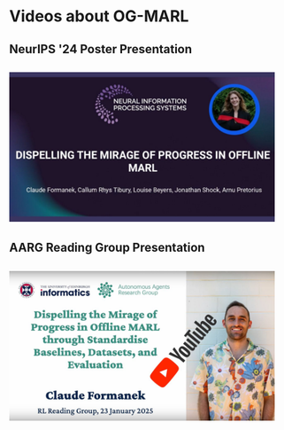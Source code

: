 <!DOCTYPE html>
<html lang="en">
<meta charset="UTF-8">
<meta name="viewport" content="width=device-width, initial-scale=1.0">
<title>Website Page</title>
</head>
<body>
<h1>Videos about OG-MARL</h1>

<h2> NeurIPS '24 Poster Presentation <h2>

<a href="https://neurips.cc/virtual/2024/poster/97812">
  <img src="assets/louise_video_thumbnail.jpg" alt="OG-MARL NeurIPS Poster Presentation" width="480" />
</a>

<h2> AARG Reading Group Presentation <h2>

<a href="https://www.youtube.com/watch?v=CgLCP7BErto">
  <img src="assets/video_thumbnail.jpg" alt="OG-MARL at AARG Reading Group" width="480" />
</a>